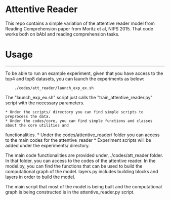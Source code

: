 # Attentive Reader
This repo contains a simple variation of the attentive reader model from Reading Comprehension
paper from Moritz et al, NIPS 2015. That code works both on bAbI and reading comprehension tasks.

# Usage
-------
To be able to run an example experiment, given that you have access to the top4 and top8 datasets,
   you can launch the experiments as below:

```
    ./codes/att_reader/launch_exp_ex.sh
```

The "launch_exp_ex.sh" script just calls the "train_attentive_reader.py" script with the necessary
parameters.

    * Under the scripts/ directory you can find simple scripts to preprocess the data.
    * Under the codes/core, you can find simple functions and classes about the core utilities and
functionalities.
    * Under the codes/attentive_reader/ folder you can access to the main codes for the
attentive_reader
    * Experiment scripts will be added under the experiments/ directory.

The main code functionalities are provided under, ./codes/att_reader folder. In that folder, you
can access to the codes of the attentive reader. In the model.py, you can find the functions that
can be used to build the computational graph of the model. layers.py includes building blocks and
layers in order to build the model.

The main script that most of the model is being built and the computational graph is being
constructed is in the attentive_reader.py script.

